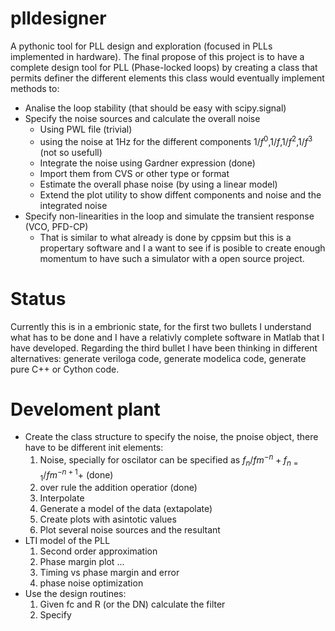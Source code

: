 plldesigner
===========

A pythonic tool for PLL design and exploration (focused in PLLs implemented in hardware). The final propose of this project is to have a complete design tool for PLL (Phase-locked loops) by creating a class that permits definer the different elements this class would eventually implement methods to:
* Analise the loop stability (that should be easy with scipy.signal)
* Specify the noise sources and calculate the overall noise
  - Using PWL file (trivial)
  - using the noise at 1Hz for the different components $1/f^0$,$1/f$,$1/f^2$,$1/f^3$ (not so usefull)
  - Integrate the noise using Gardner expression (done)
  - Import them from CVS or other type or format
  - Estimate the overall phase noise (by using a linear model)
  - Extend the plot utility to show diffent components and noise and the integrated noise
* Specify non-linearities in the loop and simulate the transient response (VCO, PFD-CP)
  - That is similar to what already is done by cppsim but this is a propertary software and I a want to see if is posible to create enough momentum to have such a simulator with a open source project.
  
Status
======

Currently this is in a embrionic state, for the first two bullets I understand what has to be done and I have a relativly complete software in Matlab that I have developed. Regarding the third bullet I have been thinking in different alternatives: generate veriloga code, generate modelica code, generate pure C++ or Cython code.


Develoment plant
================

* Create the class structure to specify the noise,  the pnoise object, there have to be different init elements:
  1. Noise, specially for oscilator can be specified as $f_n/fm^{-n}+f_{n=1}/fm^{-n+1}+$ (done)
  2. over rule the addition operatior (done)
  3. Interpolate
  4. Generate a model of the data (extapolate)
  5. Create plots with asintotic values  
  6. Plot several noise sources and the resultant
* LTI model of the PLL
  1. Second order approximation
  2. Phase margin plot ...
  2. Timing vs phase  margin and error
  3. phase noise optimization
* Use the design routines:
  1. Given fc and R (or the DN)  calculate the filter
  2. Specify 


